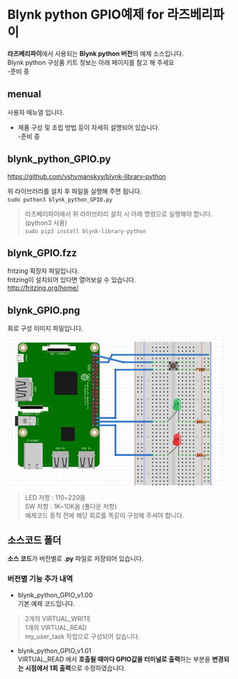 
# Blynk python GPIO예제 for 라즈베리파이

**라즈베리파이**에서 사용되는 **Blynk python 버전**의 예제 소스입니다.  
Blynk python 구성품 키트 정보는 아래 페이지를 참고 해 주세요  
-준비 중  


## menual

사용자  매뉴얼 입니다.  

- 제품 구성 및 조립 방법 등이 자세히 설명되어 있습니다.  
-준비 중  


## blynk_python_GPIO.py

https://github.com/vshymanskyy/blynk-library-python

위 라이브러리를 설치 후 파일을 실행해 주면 됩니다.  
``sudo puthon3 blynk_python_GPIO.py``

>라즈베리파이에서 위 라이브러리 설치 시 아래 명령으로 실행해야 합니다.  
>(python3 사용)  
>``sudo pip3 install blynk-library-python``



## blynk_GPIO.fzz
fritzing 확장자 파일입니다.  
fritzing이 설치되어 있다면 열어보실 수 있습니다.  
http://fritzing.org/home/  


## blynk_GPIO.png
회로 구성 이미지 파일입니다.  
![blynk_GPIO](https://raw.githubusercontent.com/eleparts/blynk_python_GPIO/master/blynk_GPIO.png)  
> LED 저항 : 110~220옴  
> SW 저항 : 1K~10K옴 (풀다운 저항)  
예제코드 동작 전에 해당 회로를 똑같이 구성해 주셔야 합니다.  



## 소스코드 폴더

**소스 코드**가 버전별로  **.py** 파일로 저장되어 있습니다.


### 버전별 기능 추가 내역

- blynk_python_GPIO_v1.00  
기본 예제 코드입니다.  
> 2개의 VIRTUAL_WRITE  
> 1개의 VIRTUAL_READ  
> my_user_task 작업으로 구성되어 있습니다.  
 
- blynk_python_GPIO_v1.01  
VIRTUAL_READ 에서 **호출될 때마다 GPIO값을 터미널로 출력**하는 부분을 **변경되는 시점에서 1회 출력**으로 수정하였습니다.


